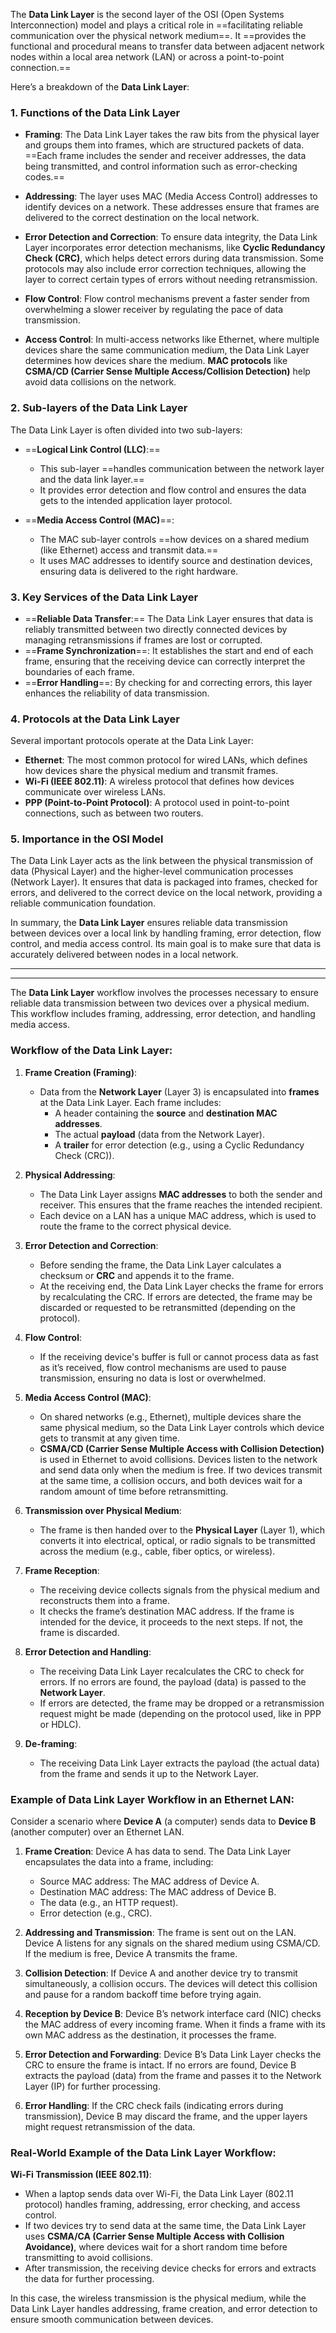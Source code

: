 
The **Data Link Layer** is the second layer of the OSI (Open Systems Interconnection) model and plays a critical role in ==facilitating reliable communication over the physical network medium==. It ==provides the functional and procedural means to transfer data between adjacent network nodes within a local area network (LAN) or across a point-to-point connection.==

Here’s a breakdown of the **Data Link Layer**:

### 1. **Functions of the Data Link Layer**
   - **Framing**: The Data Link Layer takes the raw bits from the physical layer and groups them into frames, which are structured packets of data. ==Each frame includes the sender and receiver addresses, the data being transmitted, and control information such as error-checking codes.==
   
   - **Addressing**: The layer uses MAC (Media Access Control) addresses to identify devices on a network. These addresses ensure that frames are delivered to the correct destination on the local network.

   - **Error Detection and Correction**: To ensure data integrity, the Data Link Layer incorporates error detection mechanisms, like **Cyclic Redundancy Check (CRC)**, which helps detect errors during data transmission. Some protocols may also include error correction techniques, allowing the layer to correct certain types of errors without needing retransmission.

   - **Flow Control**: Flow control mechanisms prevent a faster sender from overwhelming a slower receiver by regulating the pace of data transmission.

   - **Access Control**: In multi-access networks like Ethernet, where multiple devices share the same communication medium, the Data Link Layer determines how devices share the medium. **MAC protocols** like **CSMA/CD (Carrier Sense Multiple Access/Collision Detection)** help avoid data collisions on the network.

### 2. **Sub-layers of the Data Link Layer**
   The Data Link Layer is often divided into two sub-layers:
   
   - ==**Logical Link Control (LLC)**:== 
     - This sub-layer ==handles communication between the network layer and the data link layer.==
     - It provides error detection and flow control and ensures the data gets to the intended application layer protocol.

   - ==**Media Access Control (MAC)**==:
     - The MAC sub-layer controls ==how devices on a shared medium (like Ethernet) access and transmit data.== 
     - It uses MAC addresses to identify source and destination devices, ensuring data is delivered to the right hardware.

### 3. **Key Services of the Data Link Layer**
   - ==**Reliable Data Transfer**:== The Data Link Layer ensures that data is reliably transmitted between two directly connected devices by managing retransmissions if frames are lost or corrupted.
   - ==**Frame Synchronization**==: It establishes the start and end of each frame, ensuring that the receiving device can correctly interpret the boundaries of each frame.
   - ==**Error Handling**==: By checking for and correcting errors, this layer enhances the reliability of data transmission.

### 4. **Protocols at the Data Link Layer**
   Several important protocols operate at the Data Link Layer:
   - **Ethernet**: The most common protocol for wired LANs, which defines how devices share the physical medium and transmit frames.
   - **Wi-Fi (IEEE 802.11)**: A wireless protocol that defines how devices communicate over wireless LANs.
   - **PPP (Point-to-Point Protocol)**: A protocol used in point-to-point connections, such as between two routers.

### 5. **Importance in the OSI Model**
   The Data Link Layer acts as the link between the physical transmission of data (Physical Layer) and the higher-level communication processes (Network Layer). It ensures that data is packaged into frames, checked for errors, and delivered to the correct device on the local network, providing a reliable communication foundation.

In summary, the **Data Link Layer** ensures reliable data transmission between devices over a local link by handling framing, error detection, flow control, and media access control. Its main goal is to make sure that data is accurately delivered between nodes in a local network.




<hr>
<hr>

The **Data Link Layer** workflow involves the processes necessary to ensure reliable data transmission between two devices over a physical medium. This workflow includes framing, addressing, error detection, and handling media access.

### Workflow of the Data Link Layer:

1. **Frame Creation (Framing)**:
   - Data from the **Network Layer** (Layer 3) is encapsulated into **frames** at the Data Link Layer. Each frame includes:
     - A header containing the **source** and **destination MAC addresses**.
     - The actual **payload** (data from the Network Layer).
     - A **trailer** for error detection (e.g., using a Cyclic Redundancy Check (CRC)).

2. **Physical Addressing**:
   - The Data Link Layer assigns **MAC addresses** to both the sender and receiver. This ensures that the frame reaches the intended recipient.
   - Each device on a LAN has a unique MAC address, which is used to route the frame to the correct physical device.

3. **Error Detection and Correction**:
   - Before sending the frame, the Data Link Layer calculates a checksum or **CRC** and appends it to the frame.
   - At the receiving end, the Data Link Layer checks the frame for errors by recalculating the CRC. If errors are detected, the frame may be discarded or requested to be retransmitted (depending on the protocol).

4. **Flow Control**:
   - If the receiving device's buffer is full or cannot process data as fast as it’s received, flow control mechanisms are used to pause transmission, ensuring no data is lost or overwhelmed.

5. **Media Access Control (MAC)**:
   - On shared networks (e.g., Ethernet), multiple devices share the same physical medium, so the Data Link Layer controls which device gets to transmit at any given time.
   - **CSMA/CD (Carrier Sense Multiple Access with Collision Detection)** is used in Ethernet to avoid collisions. Devices listen to the network and send data only when the medium is free. If two devices transmit at the same time, a collision occurs, and both devices wait for a random amount of time before retransmitting.

6. **Transmission over Physical Medium**:
   - The frame is then handed over to the **Physical Layer** (Layer 1), which converts it into electrical, optical, or radio signals to be transmitted across the medium (e.g., cable, fiber optics, or wireless).

7. **Frame Reception**:
   - The receiving device collects signals from the physical medium and reconstructs them into a frame.
   - It checks the frame’s destination MAC address. If the frame is intended for the device, it proceeds to the next steps. If not, the frame is discarded.

8. **Error Detection and Handling**:
   - The receiving Data Link Layer recalculates the CRC to check for errors. If no errors are found, the payload (data) is passed to the **Network Layer**.
   - If errors are detected, the frame may be dropped or a retransmission request might be made (depending on the protocol used, like in PPP or HDLC).

9. **De-framing**:
   - The receiving Data Link Layer extracts the payload (the actual data) from the frame and sends it up to the Network Layer.

### Example of Data Link Layer Workflow in an Ethernet LAN:

Consider a scenario where **Device A** (a computer) sends data to **Device B** (another computer) over an Ethernet LAN.

1. **Frame Creation**: Device A has data to send. The Data Link Layer encapsulates the data into a frame, including:
   - Source MAC address: The MAC address of Device A.
   - Destination MAC address: The MAC address of Device B.
   - The data (e.g., an HTTP request).
   - Error detection (e.g., CRC).

2. **Addressing and Transmission**: The frame is sent out on the LAN. Device A listens for any signals on the shared medium using CSMA/CD. If the medium is free, Device A transmits the frame.

3. **Collision Detection**: If Device A and another device try to transmit simultaneously, a collision occurs. The devices will detect this collision and pause for a random backoff time before trying again.

4. **Reception by Device B**: Device B’s network interface card (NIC) checks the MAC address of every incoming frame. When it finds a frame with its own MAC address as the destination, it processes the frame.

5. **Error Detection and Forwarding**: Device B’s Data Link Layer checks the CRC to ensure the frame is intact. If no errors are found, Device B extracts the payload (data) from the frame and passes it to the Network Layer (IP) for further processing.

6. **Error Handling**: If the CRC check fails (indicating errors during transmission), Device B may discard the frame, and the upper layers might request retransmission of the data.

### Real-World Example of the Data Link Layer Workflow:

**Wi-Fi Transmission (IEEE 802.11)**:
- When a laptop sends data over Wi-Fi, the Data Link Layer (802.11 protocol) handles framing, addressing, error checking, and access control.
- If two devices try to send data at the same time, the Data Link Layer uses **CSMA/CA (Carrier Sense Multiple Access with Collision Avoidance)**, where devices wait for a short random time before transmitting to avoid collisions.
- After transmission, the receiving device checks for errors and extracts the data for further processing.

In this case, the wireless transmission is the physical medium, while the Data Link Layer handles addressing, frame creation, and error detection to ensure smooth communication between devices.